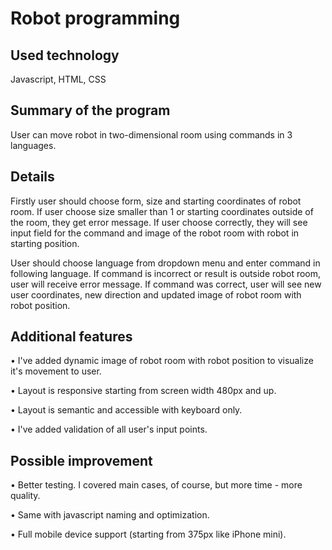 # Robot programming

## Used technology

Javascript, HTML, CSS

## Summary of the program

User can move robot in two-dimensional room using commands in 3 languages.

## Details
Firstly user should choose form, size and starting coordinates of robot room. If user choose size smaller than 1 or starting coordinates outside of the room, they get error message.
If user choose correctly, they will see input field for the command and image of the robot room with robot in starting position.

User should choose language from dropdown menu and enter command in following language.
If command is incorrect or result is outside robot room, user will receive error message.
If command was correct, user will see new user coordinates, new direction and updated image of robot room with robot position.

## Additional features

• I've added dynamic image of robot room with robot position to visualize it's movement to user.

• Layout is responsive starting from screen width 480px and up.

• Layout is semantic and accessible with keyboard only.

• I've added validation of all user's input points.

## Possible improvement

• Better testing. I covered main cases, of course, but more time - more quality.

• Same with javascript naming and optimization.

• Full mobile device support (starting from 375px like iPhone mini).
